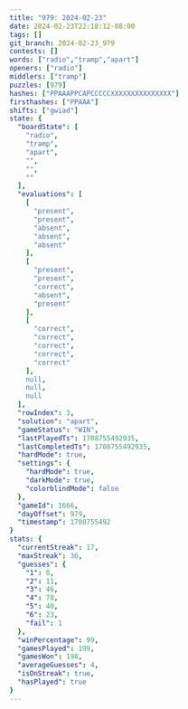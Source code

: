 ```yaml
---
title: "979: 2024-02-23"
date: 2024-02-23T22:18:12-08:00
tags: []
git_branch: 2024-02-23_979
contests: []
words: ["radio","tramp","apart"]
openers: ["radio"]
middlers: ["tramp"]
puzzles: [979]
hashes: ["PPAAAPPCAPCCCCCXXXXXXXXXXXXXXX"]
firsthashes: ["PPAAA"]
shifts: ["gwiad"]
state: {
  "boardState": [
    "radio",
    "tramp",
    "apart",
    "",
    "",
    ""
  ],
  "evaluations": [
    [
      "present",
      "present",
      "absent",
      "absent",
      "absent"
    ],
    [
      "present",
      "present",
      "correct",
      "absent",
      "present"
    ],
    [
      "correct",
      "correct",
      "correct",
      "correct",
      "correct"
    ],
    null,
    null,
    null
  ],
  "rowIndex": 3,
  "solution": "apart",
  "gameStatus": "WIN",
  "lastPlayedTs": 1708755492935,
  "lastCompletedTs": 1708755492935,
  "hardMode": true,
  "settings": {
    "hardMode": true,
    "darkMode": true,
    "colorblindMode": false
  },
  "gameId": 1666,
  "dayOffset": 979,
  "timestamp": 1708755492
}
stats: {
  "currentStreak": 17,
  "maxStreak": 36,
  "guesses": {
    "1": 0,
    "2": 11,
    "3": 46,
    "4": 78,
    "5": 40,
    "6": 23,
    "fail": 1
  },
  "winPercentage": 99,
  "gamesPlayed": 199,
  "gamesWon": 198,
  "averageGuesses": 4,
  "isOnStreak": true,
  "hasPlayed": true
}
---
```

<!-- more -->
